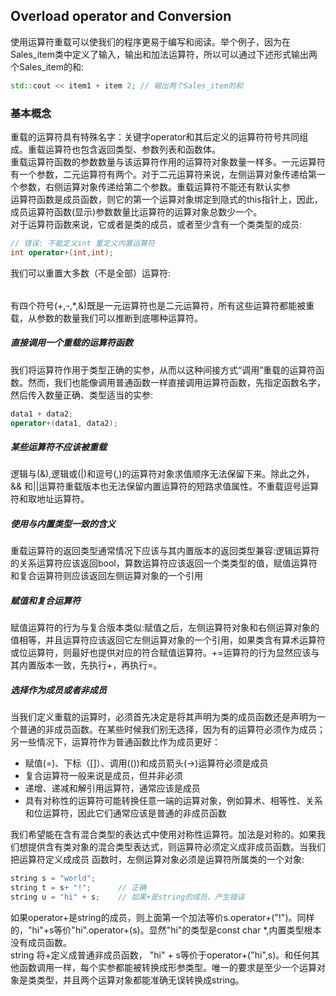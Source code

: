 ## Overload operator and Conversion
使用运算符重载可以使我们的程序更易于编写和阅读。举个例子，因为在Sales_item类中定义了输入，输出和加法运算符，所以可以通过下述形式输出两个Sales_item的和:
```C++
std::cout << item1 + item 2; // 输出两个Sales_item的和
```

### 基本概念

重载的运算符具有特殊名字：关键字operator和其后定义的运算符符号共同组成。重载运算符也包含返回类型、参数列表和函数体。<br>
重载运算符函数的参数数量与该运算符作用的运算符对象数量一样多。一元运算符有一个参数，二元运算符有两个。对于二元运算符来说，左侧运算对象传递给第一个参数，右侧运算对象传递给第二个参数。重载运算符不能还有默认实参<br>
运算符函数是成员函数，则它的第一个运算对象绑定到隐式的this指针上，因此，成员运算符函数(显示)参数数量比运算符的运算对象总数少一个。<br>
对于运算符函数来说，它或者是类的成员，或者至少含有一个类类型的成员:
```C++
// 错误: 不能定义int 重定义内置运算符
int operator+(int,int);
```
我们可以重置大多数（不是全部）运算符:
<table>
</table>

有四个符号(+,-,*,&)既是一元运算符也是二元运算符，所有这些运算符都能被重载，从参数的数量我们可以推断到底哪种运算符。

##### 直接调用一个重载的运算符函数
我们将运算符作用于类型正确的实参，从而以这种间接方式“调用”重载的运算符函数。然而，我们也能像调用普通函数一样直接调用运算符函数，先指定函数名字，然后传入数量正确、类型适当的实参:
```C++
data1 + data2;
operator+(data1, data2);
```

##### 某些运算符不应该被重载
逻辑与(&),逻辑或(|)和逗号(,)的运算符对象求值顺序无法保留下来。除此之外，&& 和||运算符重载版本也无法保留内置运算符的短路求值属性。不重载逗号运算符和取地址运算符。

##### 使用与内置类型一致的含义
重载运算符的返回类型通常情况下应该与其内置版本的返回类型兼容:逻辑运算符的关系运算符应该返回bool，算数运算符应该返回一个类类型的值，赋值运算符和复合运算符则应该返回左侧运算对象的一个引用

##### 赋值和复合运算符
赋值运算符的行为与复合版本类似:赋值之后，左侧运算符对象和右侧运算对象的值相等，并且运算符应该返回它左侧运算对象的一个引用，如果类含有算术运算符或位运算符，则最好也提供对应的符合赋值运算符。+=运算符的行为显然应该与其内置版本一致，先执行+，再执行=。

##### 选择作为成员或者非成员
当我们定义重载的运算时，必须首先决定是将其声明为类的成员函数还是声明为一个普通的非成员函数。在某些时候我们别无选择，因为有的运算符必须作为成员；另一些情况下，运算符作为普通函数比作为成员更好：
- 赋值(=)、下标（[]）、调用(())和成员箭头(->)运算符必须是成员
- 复合运算符一般来说是成员，但并非必须
- 递增、递减和解引用运算符，通常应该是成员
- 具有对称性的运算符可能转换任意一端的运算对象，例如算术、相等性、关系和位运算符，因此它们通常应该是普通的非成员函数

我们希望能在含有混合类型的表达式中使用对称性运算符。加法是对称的。如果我们想提供含有类对象的混合类型表达式，则运算符必须定义成非成员函数。当我们把运算符定义成成员 函数时，左侧运算对象必须是运算符所属类的一个对象:
```C++
string s = "world";
string t = s+ "!";      // 正确
string u = "hi" + s;    // 如果+是string的成员，产生错误
```
如果operator+是string的成员，则上面第一个加法等价s.operator+("!")。同样的，"hi"+s等价"hi".operator+(s)。显然"hi"的类型是const char *,内置类型根本没有成员函数。<br>
string 将+定义成普通非成员函数， "hi" + s等价于operator+("hi",s)。和任何其他函数调用一样，每个实参都能被转换成形参类型。唯一的要求是至少一个运算对象是类类型，并且两个运算对象都能准确无误转换成string。
